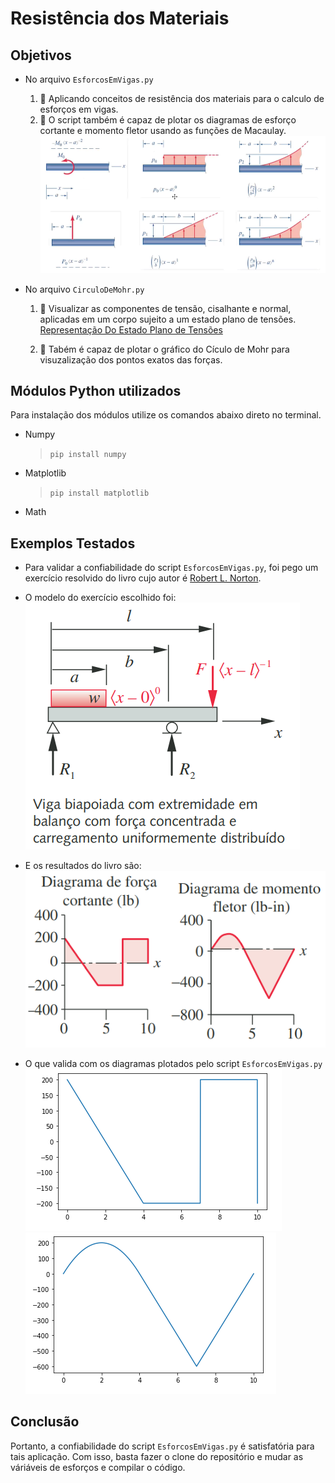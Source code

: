 # Resistência dos Materiais

## Objetivos

* No arquivo `EsforcosEmVigas.py`
  1. :wrench: Aplicando conceitos de resistência dos materiais para o calculo de esforços em vigas.
  2. :wrench: O script também é capaz de plotar os diagramas de esforço cortante e momento fletor usando as funções de Macaulay.
  ![função de Macaulay para cada modelo de esforços em vigas](./espolios/MacaulayEsforcos.png)

* No arquivo `CirculoDeMohr.py`
  1. :wrench: Visualizar as componentes de tensão, cisalhante e normal, aplicadas em um corpo sujeito
  a um estado plano de tensões. <br>
  [Representação Do Estado Plano de Tensões](https://www.google.com/url?sa=i&url=https%3A%2F%2Fwww.tecconcursos.com.br%2Fquestoes%2F125416&psig=AOvVaw12HxkeAaYyapSrIunU0Tus&ust=1646628409819000&source=images&cd=vfe&ved=0CAsQjRxqFwoTCLi3p_7WsPYCFQAAAAAdAAAAABAJ)

  2. :wrench: Tabém é capaz de plotar o gráfico do Cículo de Mohr para visuzalização dos pontos exatos das forças.

## Módulos Python utilizados
Para instalação dos módulos utilize os comandos abaixo direto no terminal.

  * Numpy
    > `pip install numpy`

  * Matplotlib
    > `pip install matplotlib`

  * Math

## Exemplos Testados

* Para validar a confiabilidade do script `EsforcosEmVigas.py`, foi pego um exercício resolvido do livro cujo autor é [Robert L. Norton](https://www.google.com/url?sa=i&url=https%3A%2F%2Fwww.amazon.com.br%2FProjeto-M%25C3%25A1quinas-Uma-Abordagem-Integrada%2Fdp%2F8582600224&psig=AOvVaw1OhqyuGKCk3UHfkoF2sHj5&ust=1646631443343000&source=images&cd=vfe&ved=0CAsQjRxqFwoTCOiJ1qTisPYCFQAAAAAdAAAAABAD).

* O modelo do exercício escolhido foi: <br>
![Modelo](./espolios/modeloViga.png)
* E os resultados do livro são: <br>
![Resultados dos diagramas](./espolios/resultados.png)

* O que valida com os diagramas plotados pelo script `EsforcosEmVigas.py` <br>
![Esforço Cortante](./espolios/esforcoCortante.png) ![Momento Fletor](./espolios/momentoFletor.png)

## Conclusão
Portanto, a confiabilidade do script `EsforcosEmVigas.py` é satisfatória para tais aplicação. Com isso, basta fazer o clone do repositório e mudar as váriáveis de esforços e compilar o código.